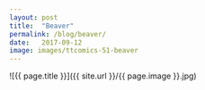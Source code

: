 ```yaml
---
layout: post
title:  "Beaver"
permalink: /blog/beaver/
date:   2017-09-12
image: images/ttcomics-51-beaver
---
```

![{{ page.title }}]({{ site.url }}/{{ page.image }}.jpg)

